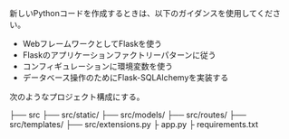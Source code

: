 新しいPythonコードを作成するときは、以下のガイダンスを使用してください。

- WebフレームワークとしてFlaskを使う
- Flaskのアプリケーションファクトリーパターンに従う
- コンフィギュレーションに環境変数を使う
- データベース操作のためにFlask-SQLAlchemyを実装する

次のようなプロジェクト構成にする。

├── src
├── src/static/
├── src/models/
├── src/routes/
├── src/templates/
├── src/extensions.py
├ app.py
├ requirements.txt